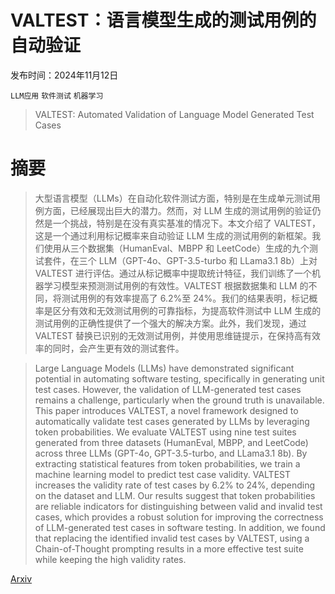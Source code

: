 # VALTEST：语言模型生成的测试用例的自动验证

发布时间：2024年11月12日

`LLM应用` `软件测试` `机器学习`

> VALTEST: Automated Validation of Language Model Generated Test Cases

# 摘要

> 大型语言模型（LLMs）在自动化软件测试方面，特别是在生成单元测试用例方面，已经展现出巨大的潜力。然而，对 LLM 生成的测试用例的验证仍然是一个挑战，特别是在没有真实基准的情况下。本文介绍了 VALTEST，这是一个通过利用标记概率来自动验证 LLM 生成的测试用例的新框架。我们使用从三个数据集（HumanEval、MBPP 和 LeetCode）生成的九个测试套件，在三个 LLM（GPT-4o、GPT-3.5-turbo 和 LLama3.1 8b）上对 VALTEST 进行评估。通过从标记概率中提取统计特征，我们训练了一个机器学习模型来预测测试用例的有效性。VALTEST 根据数据集和 LLM 的不同，将测试用例的有效率提高了 6.2%至 24%。我们的结果表明，标记概率是区分有效和无效测试用例的可靠指标，为提高软件测试中 LLM 生成的测试用例的正确性提供了一个强大的解决方案。此外，我们发现，通过 VALTEST 替换已识别的无效测试用例，并使用思维链提示，在保持高有效率的同时，会产生更有效的测试套件。

> Large Language Models (LLMs) have demonstrated significant potential in automating software testing, specifically in generating unit test cases. However, the validation of LLM-generated test cases remains a challenge, particularly when the ground truth is unavailable. This paper introduces VALTEST, a novel framework designed to automatically validate test cases generated by LLMs by leveraging token probabilities. We evaluate VALTEST using nine test suites generated from three datasets (HumanEval, MBPP, and LeetCode) across three LLMs (GPT-4o, GPT-3.5-turbo, and LLama3.1 8b). By extracting statistical features from token probabilities, we train a machine learning model to predict test case validity. VALTEST increases the validity rate of test cases by 6.2% to 24%, depending on the dataset and LLM. Our results suggest that token probabilities are reliable indicators for distinguishing between valid and invalid test cases, which provides a robust solution for improving the correctness of LLM-generated test cases in software testing. In addition, we found that replacing the identified invalid test cases by VALTEST, using a Chain-of-Thought prompting results in a more effective test suite while keeping the high validity rates.

[Arxiv](https://arxiv.org/abs/2411.08254)